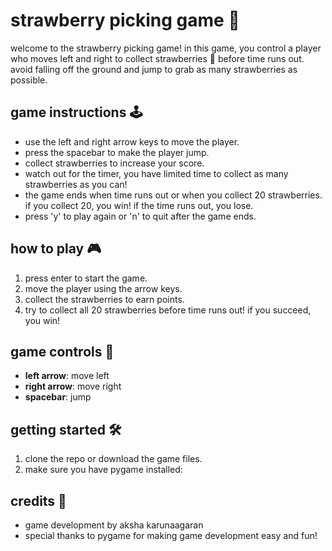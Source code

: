# strawberry picking game 🍓

welcome to the strawberry picking game! in this game, you control a player who moves left and right to collect strawberries 🍓 before time runs out. avoid falling off the ground and jump to grab as many strawberries as possible.

## game instructions 🕹️

- use the left and right arrow keys to move the player.
- press the spacebar to make the player jump.
- collect strawberries to increase your score.
- watch out for the timer, you have limited time to collect as many strawberries as you can!
- the game ends when time runs out or when you collect 20 strawberries. if you collect 20, you win! if the time runs out, you lose.
- press 'y' to play again or 'n' to quit after the game ends.

## how to play 🎮

1. press enter to start the game.
2. move the player using the arrow keys.
3. collect the strawberries to earn points.
4. try to collect all 20 strawberries before time runs out! if you succeed, you win!

## game controls 👾

- **left arrow**: move left
- **right arrow**: move right
- **spacebar**: jump

## getting started 🛠️

1. clone the repo or download the game files.
2. make sure you have pygame installed:
 
## credits 🎨

- game development by aksha karunaagaran
- special thanks to pygame for making game development easy and fun!
